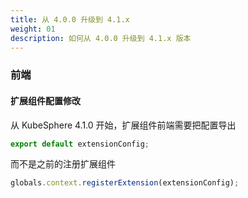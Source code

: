 ```yaml
---
title: 从 4.0.0 升级到 4.1.x
weight: 01
description: 如何从 4.0.0 升级到 4.1.x 版本
---
```


### 前端

#### 扩展组件配置修改

从 KubeSphere 4.1.0 开始，扩展组件前端需要把配置导出

```js
export default extensionConfig;
```

而不是之前的注册扩展组件

```js
globals.context.registerExtension(extensionConfig);
```
